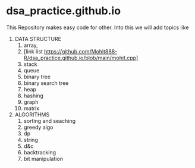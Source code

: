 # dsa_practice.github.io
This Repository makes easy code for other.
Into this we will add topics like 
1. DATA STRUCTURE
    1. array,
    2. [link list https://github.com/Mohit888-R/dsa_practice.github.io/blob/main/mohit.cpp]
    4. stack
    5. queue
    6. binary tree
    7. binary search tree
    8. heap 
    9. hashing 
    10. graph
    11. matrix
3. ALGORITHMS
    1. sorting and seaching
    2. greedy algo
    3. dp
    4. string
    5. d&c
    6. backtracking
    7. bit manipulation
  
  

